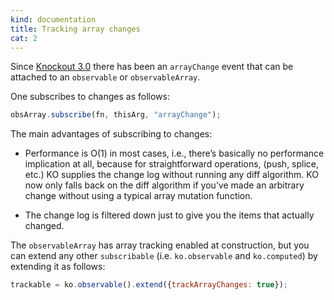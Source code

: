 ```yaml
---
kind: documentation
title: Tracking array changes
cat: 2
---
```


Since [Knockout 3.0](http://blog.stevensanderson.com/2013/10/08/knockout-3-0-release-candidate-available/)
there has been an `arrayChange` event that can be attached to an `observable`
or `observableArray`.

One subscribes to changes as follows:

```javascript
obsArray.subscribe(fn, thisArg, "arrayChange");
```

The main advantages of subscribing to changes:

- Performance is O(1) in most cases, i.e., there’s basically no performance implication at all, because for straightforward operations, (push, splice, etc.) KO supplies the change log without running any diff algorithm. KO now only falls back on the diff algorithm if you’ve made an arbitrary change without using a typical array mutation function.

- The change log is filtered down just to give you the items that actually changed.


The `observableArray` has array tracking enabled at construction, but
you can extend any other `subscribable` (i.e. `ko.observable` and `ko.computed`) by extending it as follows:

```javascript
trackable = ko.observable().extend({trackArrayChanges: true});
```


<live-example params='id: "arraychange"'></live-example>

